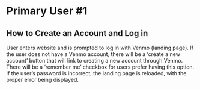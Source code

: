 # Primary User #1
## How to Create an Account and Log in
User enters website and is prompted to log in with Venmo (landing page). If the user does not have a Venmo account, there will be a ‘create a new account’ button that will link to creating a new account through Venmo. There will be a ‘remember me’ checkbox for users prefer having this option.  If the user’s password is incorrect, the landing page is reloaded, with the proper error being displayed.
